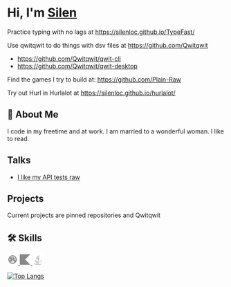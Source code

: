 <!-- markdownlint-disable MD033 -->

# Hi, I'm [Silen](https://silenloc.github.io/home/)

Practice typing with no lags at https://silenloc.github.io/TypeFast/

Use qwitqwit to do things with dsv files at https://github.com/Qwitqwit
- https://github.com/Qwitqwit/qwit-cli
- https://github.com/Qwitqwit/qwit-desktop

Find the games I try to build at: https://github.com/Plain-Raw

Try out Hurl in Hurlalot at https://silenloc.github.io/hurlalot/

## 🚀 About Me

I code in my freetime and at work.
I am married to a wonderful woman.
I like to read.

## Talks
- [I like my API tests raw](https://github.com/SilenLoc/baselOne2024)

## Projects

Current projects are pinned repositories and Qwitqwit

## 🛠️ Skills

<a href="https://www.rust-lang.org" target="_blank" rel="noreferrer noopener">
  <img
    src="https://raw.githubusercontent.com/0xShapeShifter/dev-story/master/public/images/skills/core/rust.svg"
    alt="Rust"
    width="25"
    height="25"
  />
</a>
<a href="https://kotlinlang.org" target="_blank" rel="noreferrer noopener">
  <img
    src="https://raw.githubusercontent.com/0xShapeShifter/dev-story/master/public/images/skills/core/kotlin.svg"
    alt="CSS3"
    width="25"
    height="25"
  />
</a>
<a href="https://www.java.com/" target="_blank" rel="noreferrer noopener">
  <img
    src="https://raw.githubusercontent.com/0xShapeShifter/dev-story/master/public/images/skills/core/java.svg"
    alt="CSS3"
    width="25"
    height="25"
  />
</a>

[![Top Langs](https://github-readme-stats.vercel.app/api/top-langs/?username=SilenLoc&show_icons=true&theme=transparent)](https://github.com/anuraghazra/github-readme-stats)
